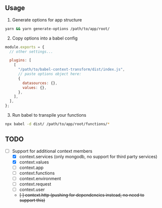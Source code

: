 ## Usage

1. Generate options for app structure

```bash
yarn && yarn generate-options /path/to/app/root/
```

2. Copy options into a babel config

```js
module.exports = {
  // other settings...

  plugins: [
    [
      "/path/to/babel-context-transform/dist/index.js",
      // paste options object here:
      {
        datasources: {},
        values: {},
      },
    ],
  ],
};
```

3. Run babel to transpile your functions

```bash
npx babel -d dist/ /path/to/app/root/functions/*
```

## TODO

- [ ] Support for additional context members
  - [x] context.services (only mongodb, no support for third party services)
  - [x] context.values
  - [ ] context.app
  - [ ] context.functions
  - [ ] context.environment
  - [ ] context.request
  - [ ] context.user
  - ~~[ ] context.http (pushing for dependencies instead, no need to support this)~~
